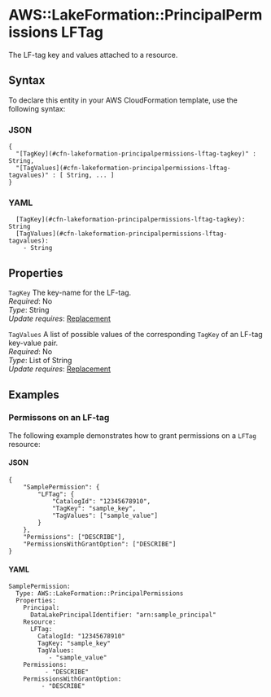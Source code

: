 # AWS::LakeFormation::PrincipalPermissions LFTag<a name="aws-properties-lakeformation-principalpermissions-lftag"></a>

The LF\-tag key and values attached to a resource\.

## Syntax<a name="aws-properties-lakeformation-principalpermissions-lftag-syntax"></a>

To declare this entity in your AWS CloudFormation template, use the following syntax:

### JSON<a name="aws-properties-lakeformation-principalpermissions-lftag-syntax.json"></a>

```
{
  "[TagKey](#cfn-lakeformation-principalpermissions-lftag-tagkey)" : String,
  "[TagValues](#cfn-lakeformation-principalpermissions-lftag-tagvalues)" : [ String, ... ]
}
```

### YAML<a name="aws-properties-lakeformation-principalpermissions-lftag-syntax.yaml"></a>

```
  [TagKey](#cfn-lakeformation-principalpermissions-lftag-tagkey): String
  [TagValues](#cfn-lakeformation-principalpermissions-lftag-tagvalues):
    - String
```

## Properties<a name="aws-properties-lakeformation-principalpermissions-lftag-properties"></a>

`TagKey` <a name="cfn-lakeformation-principalpermissions-lftag-tagkey"></a>
The key\-name for the LF\-tag\.  
_Required_: No  
_Type_: String  
_Update requires_: [Replacement](https://docs.aws.amazon.com/AWSCloudFormation/latest/UserGuide/using-cfn-updating-stacks-update-behaviors.html#update-replacement)

`TagValues` <a name="cfn-lakeformation-principalpermissions-lftag-tagvalues"></a>
A list of possible values of the corresponding `TagKey` of an LF\-tag key\-value pair\.  
_Required_: No  
_Type_: List of String  
_Update requires_: [Replacement](https://docs.aws.amazon.com/AWSCloudFormation/latest/UserGuide/using-cfn-updating-stacks-update-behaviors.html#update-replacement)

## Examples<a name="aws-properties-lakeformation-principalpermissions-lftag--examples"></a>

### Permissons on an LF\-tag<a name="aws-properties-lakeformation-principalpermissions-lftag--examples--Permissons_on_an_LF-tag"></a>

The following example demonstrates how to grant permissions on a `LFTag` resource:

#### JSON<a name="aws-properties-lakeformation-principalpermissions-lftag--examples--Permissons_on_an_LF-tag--json"></a>

```
{
    "SamplePermission": {
        "LFTag": {
            "CatalogId": "12345678910",
            "TagKey": "sample_key",
            "TagValues": ["sample_value"]
        }
    },
    "Permissions": ["DESCRIBE"],
    "PermissionsWithGrantOption": ["DESCRIBE"]
}
```

#### YAML<a name="aws-properties-lakeformation-principalpermissions-lftag--examples--Permissons_on_an_LF-tag--yaml"></a>

```
SamplePermission:
  Type: AWS::LakeFormation::PrincipalPermissions
  Properties:
    Principal:
      DataLakePrincipalIdentifier: "arn:sample_principal"
    Resource:
      LFTag:
        CatalogId: "12345678910"
        TagKey: "sample_key"
        TagValues:
           - "sample_value"
    Permissions:
          - "DESCRIBE"
    PermissionsWithGrantOption:
         - "DESCRIBE"
```
